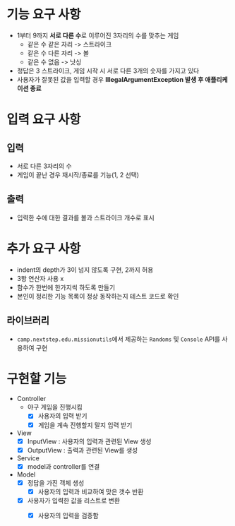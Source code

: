 # 기능 요구 사항

- 1부터 9까지 **서로 다른 수**로 이루어진 3자리의 수를 맞추는 게임
  - 같은 수 같은 자리 -> 스트라이크
  - 같은 수 다른 자리 -> 볼
  - 같은 수 없음 -> 낫싱
- 정답은 3 스트라이크, 게임 시작 시 서로 다른 3개의 숫자를 가지고 있다
- 사용자가 잘못된 값을 입력할 경우 **IllegalArgumentException 발생 후 애플리케이션 종료**

# 입력 요구 사항

## 입력

- 서로 다른 3자리의 수
- 게임이 끝난 경우 재시작/종료를 기능(1, 2 선택)

## 출력

- 입력한 수에 대한 결과를 볼과 스트라이크 개수로 표시

# 추가 요구 사항

- indent의 depth가 3이 넘지 않도록 구현, 2까지 허용
- 3항 연산자 사용 x
- 함수가 한번에 한가지씩 하도록 만들기
- 본인이 정리한 기능 목록이 정상 동작하는지 테스트 코드로 확인

## 라이브러리

- `camp.nextstep.edu.missionutils`에서 제공하는 `Randoms` 및 `Console` API를 사용하여 구현

# 구현할 기능

- Controller
  - 야구 게임을 진행시킴
    - [x] 사용자의 입력 받기
    - [x] 게임을 계속 진행할지 말지 입력 받기
- View
  - [x] InputView : 사용자의 입력과 관련된 View 생성
  - [x] OutputView : 출력과 관련된 View를 생성
- Service
  - [x] model과 controller를 연결
- Model
  - [x] 정답을 가진 객체 생성
    - [x] 사용자의 입력과 비교하여 맞은 갯수 반환
  - [x] 사용자가 입력한 값을 리스트로 변환
    - [x] 사용자의 입력을 검증함
  